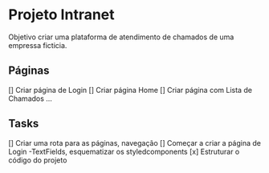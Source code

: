 # Projeto  Intranet

Objetivo criar uma plataforma de atendimento de chamados de uma empressa ficticia.

## Páginas
[] Criar página de Login
[] Criar página Home
[] Criar página com  Lista de Chamados
...

## Tasks
[] Criar uma rota para as páginas, navegação
[] Começar a criar a página de Login -TextFields, esquematizar os styledcomponents
[x] Estruturar o código do projeto
